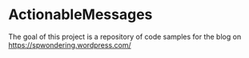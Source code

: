 # ActionableMessages
The goal of this project is a repository of code samples for the blog on https://spwondering.wordpress.com/
